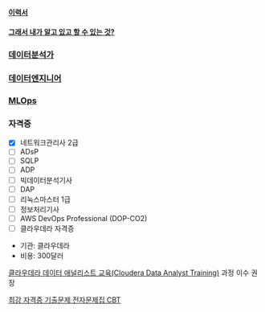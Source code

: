 #### [이력서](https://jiwontwopunch.notion.site/1123e2a4ccdd476384f7118e8b4c4710?pvs=4)
#### [그래서 내가 알고 있고 할 수 있는 것?](https://jiwontwopunch.notion.site/177afad64f2c4920aa95e4a4270722f8?pvs=4)

### [데이터분석가](https://jiwontwopunch.notion.site/a53e39a51d7e4dc2add40a3f896539fc?pvs=4)
### [데이터엔지니어](https://jiwontwopunch.notion.site/051a0586bc0e41ff8540aafda127ff33?pvs=4)
### [MLOps](https://jiwontwopunch.notion.site/MLOps-621103d0afce4908a62722fdf7a9c32e?pvs=4)
### 자격증
- [x]  네트워크관리사 2급
- [ ]  ADsP
- [ ]  SQLP
- [ ]  ADP
- [ ]  빅데이터분석기사
- [ ]  DAP
- [ ]  리눅스마스터 1급
- [ ]  정보처리기사
- [ ]  AWS DevOps Professional (DOP-CO2)
- [ ]  클라우데라 자격증
- 기관: 클라우데라
- 비용: 300달러

[클라우데라 데이터 애널리스트 교육(Cloudera Data Analyst Training)](https://www.cloudera.com/more/training/courses/data-analyst-training.html?course=data-analyst&loc=online) 과정 이수 권장

[최강 자격증 기출문제 전자문제집 CBT](https://www.comcbt.com/)

